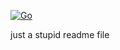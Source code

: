 [![Go](https://github.com/colgatepvh/testecurso-ci3/actions/workflows/go.yml/badge.svg)](https://github.com/colgatepvh/testecurso-ci3/actions/workflows/go.yml)

just a stupid readme file
